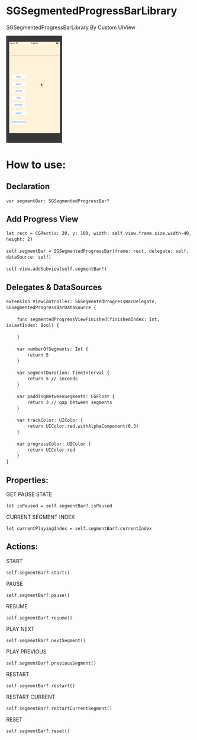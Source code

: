 # SGSegmentedProgressBarLibrary
SGSegmentedProgressBarLibrary By Custom UIView

<div><img src="https://github.com/sanjeevworkstation/SGImages/blob/master/segmentedprogressbardemo.gif" width="30%" height="30%"></div>

# How to use:

## Declaration

```
var segmentBar: SGSegmentedProgressBar?
```

## Add Progress View

```
let rect = CGRect(x: 20, y: 100, width: self.view.frame.size.width-40, height: 2)

self.segmentBar = SGSegmentedProgressBar(frame: rect, delegate: self, dataSource: self)

self.view.addSubview(self.segmentBar!)
```

## Delegates & DataSources

```
extension ViewController: SGSegmentedProgressBarDelegate, SGSegmentedProgressBarDataSource {

    func segmentedProgressViewFinished(finishedIndex: Int, isLastIndex: Bool) {
    
    }

    var numberOfSegments: Int {
        return 5
    }   

    var segmentDuration: TimeInterval {
        return 5 // seconds
    }

    var paddingBetweenSegments: CGFloat {
        return 3 // gap between segments
    }

    var trackColor: UIColor {
        return UIColor.red.withAlphaComponent(0.3)
    }

    var progressColor: UIColor {
        return UIColor.red
    }
}
```

## Properties:

GET PAUSE STATE

```
let isPaused = self.segmentBar?.isPaused
```

CURRENT SEGMENT INDEX

```
let currentPlayingIndex = self.segmentBar?.currentIndex
```

## Actions:

START

```
self.segmentBar?.start()
```

PAUSE

```
self.segmentBar?.pause()
```

RESUME

```
self.segmentBar?.resume()
```

PLAY NEXT

```
self.segmentBar?.nextSegment()
```

PLAY PREVIOUS

```
self.segmentBar?.previousSegment()
```

RESTART

```
self.segmentBar?.restart()
```

RESTART CURRENT

```
self.segmentBar?.restartCurrentSegment()
```

RESET

```
self.segmentBar?.reset()
```
